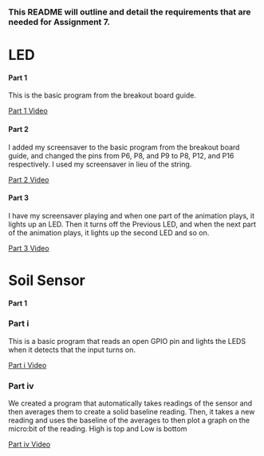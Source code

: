 
### This README will outline and detail the requirements that are needed for Assignment 7.

# LED 

#### Part 1

This is the basic program from the breakout board guide.

[Part 1 Video](https://imgur.com/a/nnSLWpz)

#### Part 2

I added my screensaver to the basic program from the breakout board guide, and changed the pins from P6, P8, and P9 to P8, P12, and P16 
respectively. I used my screensaver in lieu of the string. 

[Part 2 Video](https://imgur.com/a/tSUyrxF)

#### Part 3

I have my screensaver playing and when one part of the animation plays, it lights up an LED. Then it turns off the Previous LED, and when
the next part of the animation plays, it lights up the second LED and so on.

[Part 3 Video](https://imgur.com/a/SsQv2Go)


# Soil Sensor

#### Part 1

### Part i

This is a basic program that reads an open GPIO pin and lights the LEDS when it detects that the input turns on.

[Part i Video](https://imgur.com/a/iORQLwX)

### Part iv

We created a program that automatically takes readings of the sensor and then averages them to create a solid baseline reading.
Then, it takes a new reading and uses the baseline of the averages to then plot a graph on the micro:bit of the reading.
High is top and Low is bottom

[Part iv Video](https://imgur.com/a/NJZ8Fmx)

